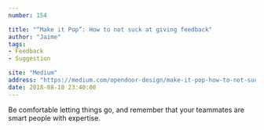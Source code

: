 ```yaml
---
number: 154

title: "“Make it Pop”: How to not suck at giving feedback"
author: "Jaime"
tags:
- Feedback
- Suggestion

site: "Medium"
address: "https://medium.com/opendoor-design/make-it-pop-how-to-not-suck-at-giving-feedback-d8af00f4f057"
date: 2018-08-10 23:40:00
---
```


Be comfortable letting things go, and remember that your teammates are smart people with expertise.
